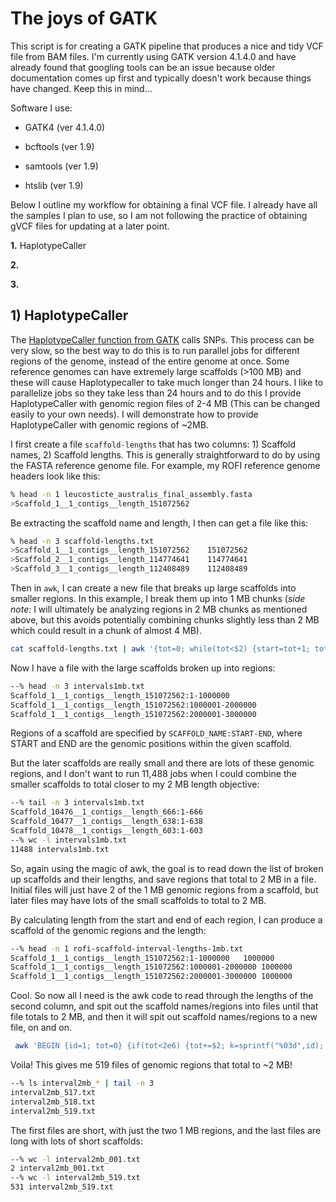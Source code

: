 # The joys of GATK

This script is for creating a GATK pipeline that produces a nice and tidy VCF file from BAM files.  I'm currently using GATK version 4.1.4.0 and have already found that googling tools can be an issue because older documentation comes up first and typically doesn't work because things have changed.  Keep this in mind...

Software I use:

- GATK4 (ver 4.1.4.0)

- bcftools (ver 1.9)

- samtools (ver 1.9)

- htslib (ver 1.9)

Below I outline my workflow for obtaining a final VCF file. I already have all the samples I plan to use, so I am not following the practice of obtaining gVCF files for updating at a later point.

**1.** HaplotypeCaller

**2.**

**3.**


## 1) HaplotypeCaller

The [HaplotypeCaller function from GATK](https://gatk.broadinstitute.org/hc/en-us/articles/360037225632-HaplotypeCaller) calls SNPs. This process can be very slow, so the best way to do this is to run parallel jobs for different regions of the genome, instead of the entire genome at once. Some reference genomes can have extremely large scaffolds (>100 MB) and these will cause Haplotypecaller to take much longer than 24 hours. I like to parallelize jobs so they take less than 24 hours and to do this I provide HaplotypeCaller with genomic region files of 2-4 MB (This can be changed easily to your own needs). I will demonstrate how to provide HaplotypeCaller with genomic regions of ~2MB.

I first create a file `scaffold-lengths` that has two columns: 1) Scaffold names, 2) Scaffold lengths. This is generally straightforward to do by using the FASTA reference genome file. For example, my ROFI reference genome headers look like this:

```sh
% head -n 1 leucosticte_australis_final_assembly.fasta
>Scaffold_1__1_contigs__length_151072562
```

Be extracting the scaffold name and length, I then can get a file like this:

```sh
% head -n 3 scaffold-lengths.txt
>Scaffold_1__1_contigs__length_151072562	151072562
>Scaffold_2__1_contigs__length_114774641	114774641
>Scaffold_3__1_contigs__length_112408489	112408489
```

Then in `awk`, I can create a new file that breaks up large scaffolds into smaller regions. In this example, I break them up into 1 MB chunks (*side note:* I will ultimately be analyzing regions in 2 MB chunks as mentioned above, but this avoids potentially combining chunks slightly less than 2 MB which could result in a chunk of almost 4 MB).

```sh
cat scaffold-lengths.txt | awk '{tot=0; while(tot<$2) {start=tot+1; tot+=1e6; if(tot>$2) tot=$2; printf("%d\t%s:%d-%d\n",++n, $1,start,tot);}}' > ./intervals/intervals1mb.txt
```

Now I have a file with the large scaffolds broken up into regions:

```sh
--% head -n 3 intervals1mb.txt
Scaffold_1__1_contigs__length_151072562:1-1000000
Scaffold_1__1_contigs__length_151072562:1000001-2000000
Scaffold_1__1_contigs__length_151072562:2000001-3000000
```

Regions of a scaffold are specified by `SCAFFOLD_NAME:START-END`, where START and END are the genomic positions within the given scaffold.

But the later scaffolds are really small and there are lots of these genomic regions, and I don't want to run 11,488 jobs when I could combine the smaller scaffolds to total closer to my 2 MB length objective:

```sh
--% tail -n 3 intervals1mb.txt
Scaffold_10476__1_contigs__length_666:1-666
Scaffold_10477__1_contigs__length_638:1-638
Scaffold_10478__1_contigs__length_603:1-603
--% wc -l intervals1mb.txt
11488 intervals1mb.txt
```

So, again using the magic of awk, the goal is to read down the list of broken up scaffolds and their lengths, and save regions that total to 2 MB in a file. Initial files will just have 2 of the 1 MB genomic regions from a scaffold, but later files may have lots of the small scaffolds to total to 2 MB.

By calculating length from the start and end of each region, I can produce a scaffold of the genomic regions and the length:

```sh
--% head -n 1 rofi-scaffold-interval-lengths-1mb.txt
Scaffold_1__1_contigs__length_151072562:1-1000000	1000000
Scaffold_1__1_contigs__length_151072562:1000001-2000000	1000000
Scaffold_1__1_contigs__length_151072562:2000001-3000000	1000000
```

Cool. So now all I need is the awk code to read through the lengths of the second column, and spit out the scaffold names/regions into files until that file totals to 2 MB, and then it will spit out scaffold names/regions to a new file, on and on.


```sh
 awk 'BEGIN {id=1; tot=0} {if(tot<2e6) {tot+=$2; k=sprintf("%03d",id); print $1 >> "interval2mb_" k ".txt"} else {id+=1; tot=$2; k=sprintf("%03d", id); print $1 >> "interval2mb_" k ".txt";}}' rofi-scaffold-interval-lengths-1mb.txt
```

Voila! This gives me 519 files of genomic regions that total to ~2 MB!

```sh
--% ls interval2mb_* | tail -n 3
interval2mb_517.txt
interval2mb_518.txt
interval2mb_519.txt
```

The first files are short, with just the two 1 MB regions, and the last files are long with lots of short scaffolds:

```sh
--% wc -l interval2mb_001.txt
2 interval2mb_001.txt
--% wc -l interval2mb_519.txt
531 interval2mb_519.txt
```










